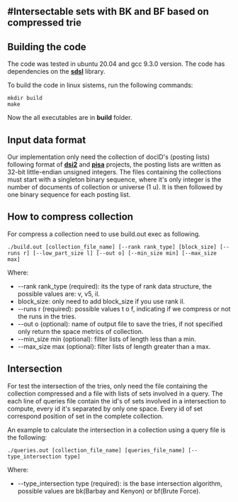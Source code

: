 #Intersectable sets with BK and BF based on compressed trie
--------
## Building the code
The code was tested in ubuntu 20.04 and gcc 9.3.0 version. The code has dependencies on the [**sdsl**](https://github.com/simongog/sdsl-lite) library.

To build the code in linux sistems, run the following commands:

    mkdir build
    make

Now the all executables are in **build** folder.

## Input data format
Our implementation only need the collection of docID's (posting lists) following format of [**dsi2**](https://github.com/ot/ds2i) and [**pisa**](https://github.com/pisa-engine/pisa) projects, the posting lists are written as 32-bit little-endian unsigned integers. The files containing the collections must start with a singleton binary sequence, where it's only integer is the number of documents of collection or universe (1 u). It is then followed by one binary sequence for each posting list. 

## How to compress collection
For compress a collection need to use build.out exec as following.

    ./build.out [collection_file_name] [--rank rank_type] [block_size] [--runs r] [--low_part_size l] [--out o] [--min_size min] [--max_size max]
Where:
* --rank rank_type (required): its the type of rank data structure, the possible values are: v, v5, il.
* block_size: only need to add block_size if you use rank il.
* --runs r (required): possible values t o f, indicating if we compress or not the runs in the tries.
* --out o (optional): name of output file to save the tries, if not specified only return the space metrics of collection.
* --min_size min (optional): filter lists of length less than a min.
* --max_size max (optional): filter lists of length greater than a max.

## Intersection
For test the intersection of the tries, only need the file containing the collection compressed and a file with lists of sets involved in a query. The each line of queries file contain the id's of sets involved in a intersection to compute, every id it's separated by only one space. Every id of set correspond position of set in the complete collection.

An example to calculate the intersection in a collection using a query file is the following:

    ./queries.out [collection_file_name] [queries_file_name] [--type_intersection type]
    
Where:
* --type_intersection type (required): is the base intersection algorithm, possible values ​​are bk(Barbay and Kenyon) or bf(Brute Force).

 

